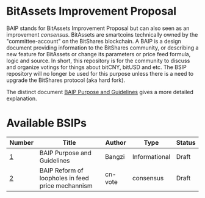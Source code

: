 # BitAssets Improvement Proposal

BAIP stands for BitAssets Improvement Proposal but can also seen as an
improvement *consensus*. BitAssets are smartcoins technically owned by
the "committee-account" on the BitShares blockchain. A BAIP is a design document providing information to the BitShares community,
or describing a new feature for BitAssets or change its parameters or price feed
formula, logic and source. In short, this repository is for the community to discuss and organize votings for
things about bitCNY, bitUSD and etc. The BSIP repository will no longer be used for
this purpose unless there is a need to upgrade the BitShares protocol (aka hard fork).

The distinct document [BAIP Purpose and Guidelines](baip-0001.md) gives a more
detailed explanation.

# Available BSIPs

Number             | Title                                                    | Author             | Type           | Status
-------------------|----------------------------------------------------------|-------------------|----------------|--------
[1](baip-0001.md)  | BAIP Purpose and Guidelines                              | Bangzi      | Informational  | Draft
[2](baip-0002.md)  | BAIP Reform of loopholes in feed price mechannism        | cn-vote     | consensus      | Draft
